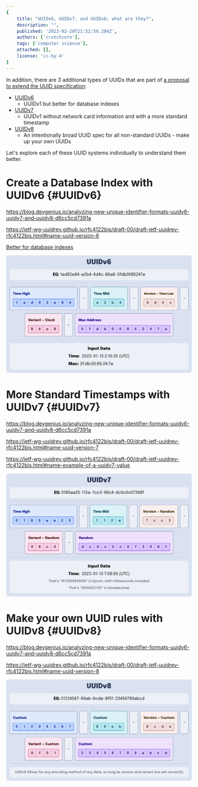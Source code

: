 ```yaml
---
{
    title: "UUIDv6, UUIDv7, and UUIDv8; what are they?",
    description: "",
    published: '2023-02-20T21:52:59.284Z',
    authors: ['crutchcorn'],
    tags: ['computer science'],
    attached: [],
    license: 'cc-by-4'
}
---
```





In addition, there are 3 additional types of UUIDs that are part of [a proposal to extend the UUID specification](https://datatracker.ietf.org/wg/uuidrev/about/):

- [UUIDv6](#UUIDv6)
  - UUIDv1 but better for database indexes
- [UUIDv7](#UUIDv7)
  - UUIDv1 without network card information and with a more standard timestamp
- [UUIDv8](#UUIDv8)
  - An intentionally broad UUID spec for all non-standard UUIDs - make up your own UUIDs

Let's explore each of these UUID systems individually to understand them better.



# Create a Database Index with UUIDv6 {#UUIDv6}

https://blog.devgenius.io/analyzing-new-unique-identifier-formats-uuidv6-uuidv7-and-uuidv8-d6cc5cd7391a

https://ietf-wg-uuidrev.github.io/rfc4122bis/draft-00/draft-ietf-uuidrev-rfc4122bis.html#name-uuid-version-6

[Better for database indexes](](https://ietf-wg-uuidrev.github.io/rfc4122bis/draft-00/draft-ietf-uuidrev-rfc4122bis.html#section-6.10))



![// TODO: Write](./UUIDv6.svg)

# More Standard Timestamps with UUIDv7 {#UUIDv7}

https://blog.devgenius.io/analyzing-new-unique-identifier-formats-uuidv6-uuidv7-and-uuidv8-d6cc5cd7391a

https://ietf-wg-uuidrev.github.io/rfc4122bis/draft-00/draft-ietf-uuidrev-rfc4122bis.html#name-uuid-version-7

https://ietf-wg-uuidrev.github.io/rfc4122bis/draft-00/draft-ietf-uuidrev-rfc4122bis.html#name-example-of-a-uuidv7-value

![// TODO: Write](./UUIDv7.svg)

# Make your own UUID rules with UUIDv8 {#UUIDv8}

https://blog.devgenius.io/analyzing-new-unique-identifier-formats-uuidv6-uuidv7-and-uuidv8-d6cc5cd7391a

https://ietf-wg-uuidrev.github.io/rfc4122bis/draft-00/draft-ietf-uuidrev-rfc4122bis.html#name-uuid-version-8

![// TODO: Write](./UUIDv8.svg)